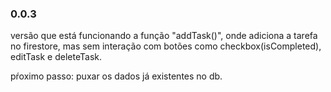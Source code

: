 ### 0.0.3

versão que está funcionando a função "addTask()", onde adiciona a tarefa no firestore, mas sem interação com botões como checkbox(isCompleted), editTask e deleteTask.

pŕoximo passo: puxar os dados já existentes no db.
